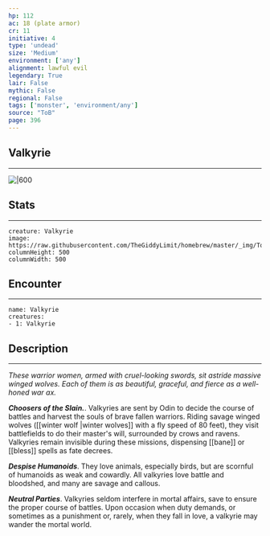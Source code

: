 ```yaml
---
hp: 112
ac: 18 (plate armor)
cr: 11
initiative: 4
type: 'undead'    
size: 'Medium'
environment: ['any']
alignment: lawful evil
legendary: True
lair: False
mythic: False
regional: False
tags: ['monster', 'environment/any']
source: "ToB"
page: 396
---
```


## Valkyrie
---

![|600](https://raw.githubusercontent.com/TheGiddyLimit/homebrew/master/_img/ToB/Valkyrie.webp)

## Stats
---

```statblock
creature: Valkyrie
image: https://raw.githubusercontent.com/TheGiddyLimit/homebrew/master/_img/ToB/token/Valkyrie.png
columnHeight: 500
columnWidth: 500
```

## Encounter
---

```encounter-table
name: Valkyrie
creatures:
- 1: Valkyrie
```

## Description
---
_These warrior women, armed with cruel-looking swords, sit astride massive winged wolves. Each of them is as beautiful, graceful, and fierce as a well-honed war ax._

**_Choosers of the Slain._**. Valkyries are sent by Odin to decide the course of battles and harvest the souls of brave fallen warriors. Riding savage winged wolves ([[winter wolf \|winter wolves]] with a fly speed of 80 feet), they visit battlefields to do their master's will, surrounded by crows and ravens. Valkyries remain invisible during these missions, dispensing [[bane]] or [[bless]] spells as fate decrees.

**_Despise Humanoids_**. They love animals, especially birds, but are scornful of humanoids as weak and cowardly. All valkyries love battle and bloodshed, and many are savage and callous.

**_Neutral Parties_**. Valkyries seldom interfere in mortal affairs, save to ensure the proper course of battles. Upon occasion when duty demands, or sometimes as a punishment or, rarely, when they fall in love, a valkyrie may wander the mortal world.






